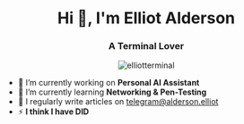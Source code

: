 <h1 align="center">Hi 👋, I'm Elliot Alderson</h1>
<h3 align="center">A Terminal Lover</h3>


<p align="center"> <img src="https://komarev.com/ghpvc/?username=elliotterminal&label=Profile%20views&color=0e75b6&style=flat" alt="elliotterminal" /> </p>

- 🔭 I’m currently working on **Personal AI Assistant**
- 🌱 I’m currently learning **Networking & Pen-Testing**
- 📝 I regularly write articles on [telegram@alderson.elliot](https://t.me/Soumyadas2022)
- ⚡ **I think I have DID**
